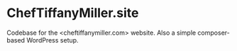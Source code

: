 ChefTiffanyMiller.site
==========

Codebase for the <cheftiffanymiller.com> website.  Also a simple composer-based WordPress setup.
